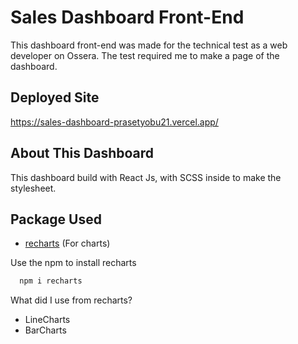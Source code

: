 # Sales Dashboard Front-End

This dashboard front-end was made for the technical test as a web developer on Ossera. The test required me to make a page of the dashboard.

## Deployed Site

https://sales-dashboard-prasetyobu21.vercel.app/

## About This Dashboard

This dashboard build with React Js, with SCSS inside to make the stylesheet. 

## Package Used

- [recharts](https://recharts.org/en-US/) (For charts)

Use the npm to install recharts
```bash
  npm i recharts
  ```
  
What did I use from recharts?
- LineCharts
- BarCharts
